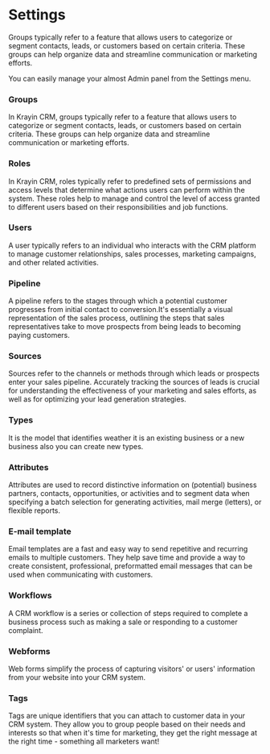 # Settings

Groups typically refer to a feature that allows users to categorize or segment contacts, leads, or customers based on certain criteria. These groups can help organize data and streamline communication or marketing efforts. 

You can easily manage your almost Admin panel from the Settings menu.

### Groups

In Krayin CRM, groups typically refer to a feature that allows users to categorize or segment contacts, leads, or customers based on certain criteria. These groups can help organize data and streamline communication or marketing efforts. 

### Roles

In Krayin CRM, roles typically refer to predefined sets of permissions and access levels that determine what actions users can perform within the system. These roles help to manage and control the level of access granted to different users based on their responsibilities and job functions.

### Users

A user typically refers to an individual who interacts with the CRM platform to manage customer relationships, sales processes, marketing campaigns, and other related activities. 

### Pipeline

A pipeline refers to the stages through which a potential customer progresses from initial contact to conversion.It's essentially a visual representation of the sales process, outlining the steps that sales representatives take to move prospects from being leads to becoming paying customers. 

### Sources

Sources refer to the channels or methods through which leads or prospects enter your sales pipeline. Accurately tracking the sources of leads is crucial for understanding the effectiveness of your marketing and sales efforts, as well as for optimizing your lead generation strategies.

### Types 

It is the model that identifies weather it is an existing business or a new business also you can create new types.

### Attributes

Attributes are used to record distinctive information on (potential) business partners, contacts, opportunities, or activities and to segment data when specifying a batch selection for generating activities, mail merge (letters), or flexible reports.

### E-mail template

Email templates are a fast and easy way to send repetitive and recurring emails to multiple customers. They help save time and provide a way to create consistent, professional, preformatted email messages that can be used when communicating with customers.

### Workflows

A CRM workflow is a series or collection of steps required to complete a business process such as making a sale or responding to a customer complaint. 

### Webforms

Web forms simplify the process of capturing visitors' or users' information from your website into your CRM system. 

### Tags

Tags are unique identifiers that you can attach to customer data in your CRM system. They allow you to group people based on their needs and interests so that when it's time for marketing, they get the right message at the right time - something all marketers want!
